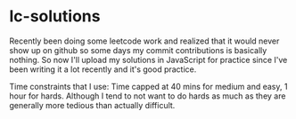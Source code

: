 # lc-solutions

Recently been doing some leetcode work and realized that it would never show up on github so some days my commit contributions is basically nothing.
So now I'll upload my solutions in JavaScript for practice since I've been writing it a lot recently and it's good practice.

Time constraints that I use: Time capped at 40 mins for medium and easy, 1 hour for hards.
Although I tend to not want to do hards as much as they are generally more tedious than actually difficult.
